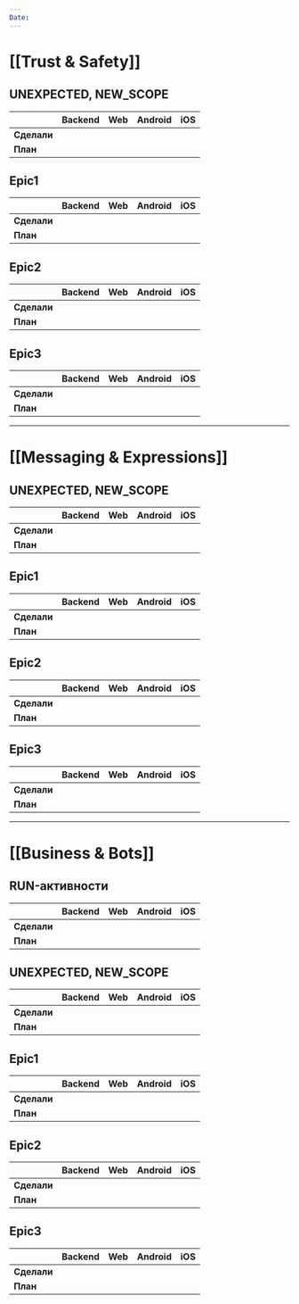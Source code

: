 ```yaml
---
Date:
---
```

# [[Trust & Safety]]
## UNEXPECTED, NEW_SCOPE
|             | Backend | Web | Android | iOS |
| ----------- | ------- | --- | ------- | --- |
| **Сделали** |         |     |         |     |
| **План**    |         |     |         |     |
## Epic1
|             | Backend | Web | Android | iOS |
| ----------- | ------- | --- | ------- | --- |
| **Сделали** |         |     |         |     |
| **План**    |         |     |         |     |
## Epic2
|             | Backend | Web | Android | iOS |
| ----------- | ------- | --- | ------- | --- |
| **Сделали** |         |     |         |     |
| **План**    |         |     |         |     |
## Epic3
|             | Backend | Web | Android | iOS |
| ----------- | ------- | --- | ------- | --- |
| **Сделали** |         |     |         |     |
| **План**    |         |     |         |     |

---
# [[Messaging & Expressions]]
## UNEXPECTED, NEW_SCOPE
|             | Backend | Web | Android | iOS |
| ----------- | ------- | --- | ------- | --- |
| **Сделали** |         |     |         |     |
| **План**    |         |     |         |     |
## Epic1
|             | Backend | Web | Android | iOS |
| ----------- | ------- | --- | ------- | --- |
| **Сделали** |         |     |         |     |
| **План**    |         |     |         |     |
## Epic2
|             | Backend | Web | Android | iOS |
| ----------- | ------- | --- | ------- | --- |
| **Сделали** |         |     |         |     |
| **План**    |         |     |         |     |
## Epic3
|             | Backend | Web | Android | iOS |
| ----------- | ------- | --- | ------- | --- |
| **Сделали** |         |     |         |     |
| **План**    |         |     |         |     |

---
# [[Business & Bots]]
## RUN-активности
|             | Backend | Web | Android | iOS |
| ----------- | ------- | --- | ------- | --- |
| **Сделали** |         |     |         |     |
| **План**    |         |     |         |     |
## UNEXPECTED, NEW_SCOPE
|             | Backend | Web | Android | iOS |
| ----------- | ------- | --- | ------- | --- |
| **Сделали** |         |     |         |     |
| **План**    |         |     |         |     |
## Epic1
|             | Backend | Web | Android | iOS |
| ----------- | ------- | --- | ------- | --- |
| **Сделали** |         |     |         |     |
| **План**    |         |     |         |     |
## Epic2
|             | Backend | Web | Android | iOS |
| ----------- | ------- | --- | ------- | --- |
| **Сделали** |         |     |         |     |
| **План**    |         |     |         |     |
## Epic3
|             | Backend | Web | Android | iOS |
| ----------- | ------- | --- | ------- | --- |
| **Сделали** |         |     |         |     |
| **План**    |         |     |         |     |
